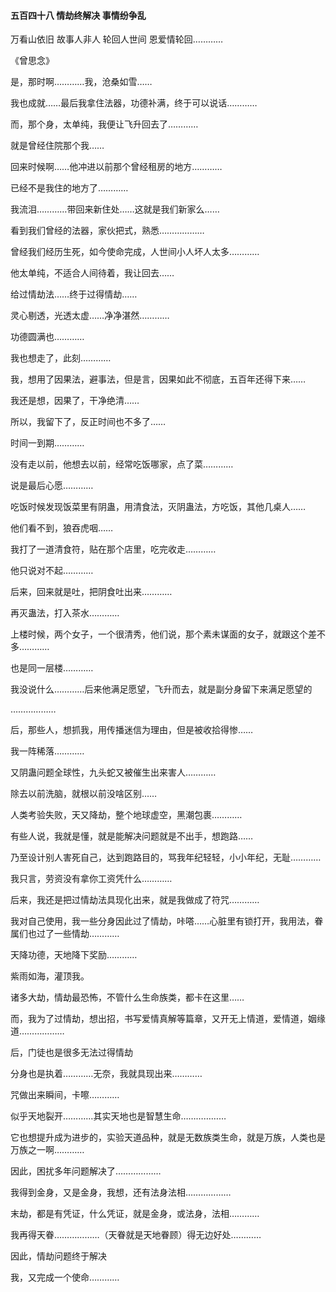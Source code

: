 #### 五百四十八 情劫终解决 事情纷争乱

万看山依旧
故事人非人
轮回人世间
恩爱情轮回…………

《曾思念》


是，那时啊…………我，沧桑如雪……

我也成就……最后我拿住法器，功德补满，终于可以说话…………


而，那个身，太单纯，我便让飞升回去了…………

就是曾经住院那个我……

回来时候啊……他冲进以前那个曾经租房的地方…………

已经不是我住的地方了…………

我流泪…………带回来新住处……这就是我们新家么……

看到我们曾经的法器，家伙把式，熟悉………………


曾经我们经历生死，如今使命完成，人世间小人坏人太多…………

他太单纯，不适合人间待着，我让回去……

给过情劫法……终于过得情劫……

灵心剔透，光透太虚……净净湛然…………

功德圆满也…………

我也想走了，此刻…………

我，想用了因果法，避事法，但是言，因果如此不彻底，五百年还得下来……

我还是想，因果了，干净绝清……

所以，我留下了，反正时间也不多了……

时间一到期…………


没有走以前，他想去以前，经常吃饭哪家，点了菜…………

说是最后心愿…………

吃饭时候发现饭菜里有阴蛊，用清食法，灭阴蛊法，方吃饭，其他几桌人……

他们看不到，狼吞虎咽……

我打了一道清食符，贴在那个店里，吃完收走…………

他只说对不起…………

后来，回来就是吐，把阴食吐出来…………

再灭蛊法，打入茶水…………

上楼时候，两个女子，一个很清秀，他们说，那个素未谋面的女子，就跟这个差不多…………


也是同一层楼…………

我没说什么…………后来他满足愿望，飞升而去，就是副分身留下来满足愿望的

………………


后，那些人，想抓我，用传播迷信为理由，但是被收拾得惨……

我一阵稀落…………

又阴蛊问题全球性，九头蛇又被催生出来害人…………

除去以前洗脑，就根以前没啥区别……


人类考验失败，天又降劫，整个地球虚空，黑潮包裹…………

有些人说，我就是懂，就是能解决问题就是不出手，想跑路……

乃至设计别人害死自己，达到跑路目的，骂我年纪轻轻，小小年纪，无耻…………

我只言，劳资没有拿你工资凭什么…………


后来，我还是把过情劫法具现化出来，就是我做成了符咒…………

我对自己使用，我一些分身因此过了情劫，咔嗒……心脏里有锁打开，我用法，眷属们也过了一些情劫…………

天降功德，天地降下奖励…………

紫雨如海，灌顶我。


诸多大劫，情劫最恐怖，不管什么生命族类，都卡在这里……

而，我为了过情劫，想出招，书写爱情真解等篇章，又开无上情道，爱情道，姻缘道………………

后，门徒也是很多无法过得情劫

分身也是执着…………无奈，我就具现出来…………

咒做出来瞬间，卡嚓…………

似乎天地裂开…………其实天地也是智慧生命………………


它也想提升成为进步的，实验天道品种，就是无数族类生命，就是万族，人类也是万族之一啊…………

因此，困扰多年问题解决了………………

我得到金身，又是金身，我想，还有法身法相………………

末劫，都是有凭证，什么凭证，就是金身，或法身，法相…………

我再得天眷………………（天眷就是天地眷顾）得无边好处…………

因此，情劫问题终于解决

我，又完成一个使命…………